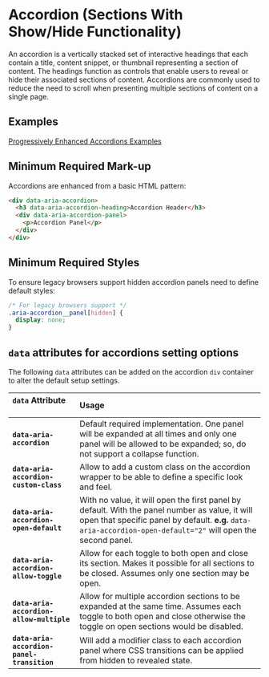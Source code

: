 # Accordion (Sections With Show/Hide Functionality)

An accordion is a vertically stacked set of interactive headings that each contain a title, content snippet, or thumbnail representing a section of content. The headings function as controls that enable users to reveal or hide their associated sections of content. Accordions are commonly used to reduce the need to scroll when presenting multiple sections of content on a single page.

## Examples

[Progressively Enhanced Accordions Examples](https://smillart.github.io/WAI-ARIA-Patterns-And-Widgets/examples/accordion/)

## Minimum Required Mark-up

Accordions are enhanced from a basic HTML pattern:

```html
<div data-aria-accordion>
  <h3 data-aria-accordion-heading>Accordion Header</h3>
  <div data-aria-accordion-panel>
    <p>Accordion Panel</p>
  </div>
</div>
```

## Minimum Required Styles

To ensure legacy browsers support hidden accordion panels need to define default styles:

```css
/* For legacy browsers support */
.aria-accordion__panel[hidden] {
  display: none;
}
```

## `data` attributes for accordions setting options

The following `data` attributes can be added on the accordion `div` container to alter the default setup settings.

| `data` Attribute &nbsp;&nbsp;&nbsp;&nbsp;&nbsp;&nbsp;&nbsp;&nbsp;&nbsp;&nbsp; | Usage |
|:--|:--|
| **`data-aria-accordion`** | Default required implementation. One panel will be expanded at all times and only one panel will be allowed to be expanded; so, do not support a collapse function. |
| **`data-aria-accordion-custom-class`** | Allow to add a custom class on the accordion wrapper to be able to define a specific look and feel. |
| **`data-aria-accordion-open-default`** | With no value, it will open the first panel by default. With the panel number as value, it will open that specific panel by default. **e.g.** `data-aria-accordion-open-default="2"` will open the second panel. |
| **`data-aria-accordion-allow-toggle`** | Allow for each toggle to both open and close its section. Makes it possible for all sections to be closed. Assumes only one section may be open. |
| **`data-aria-accordion-allow-multiple`** | Allow for multiple accordion sections to be expanded at the same time. Assumes each toggle to both open and close otherwise the toggle on open sections would be disabled. |
| **`data-aria-accordion-panel-transition`** | Will add a modifier class to each accordion panel where CSS transitions can be applied from hidden to revealed state. |
